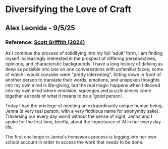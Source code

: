 # Diversifying the Love of Craft 
## Alex Leonida - 9/5/25
### Reference: [Scott Griffith (2024)](https://thecoreai.whitworth.edu/?p=62)

As I continue the process of solidifying into my full 'adult' form, I am finding myself increasingly interested in the  prospect of differing persepectives, opinions, and characterstic backgrounds. I have a long history of delving as deep as possible into one on one conversations with unfamiliar faces; some of which I would consider were "pretty interesting". Sitting down in front of another person to translate their words, emotions, and unspoken thoughts into my own mind is life-giving, but the real magic happens when I decend into my own mind where emulsion, squeeges and puzzle pieces come together as tools of what it means to be a 'good person'. 

Today I had the privilege of meeting an extraordinarily unique human being, Jenna (a very real person, with a very fictitious name for anonymity sake). Traversing our every day world without the sense of sight, Jenna and I spoke for the first time, briefly, about the importance of AI in her every day life. 

The first challenge in Jenna's homework process is logging into her own school account in order to access the work that needs to be done.